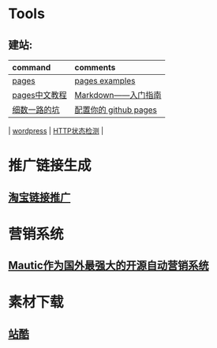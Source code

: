 # Tools
## 建站:

| command | comments |
| :- | :- | 
| [pages](https://pages.github.com/) | [pages examples](https://github.com/collections/github-pages-examples) |
| [pages中文教程](https://cloud.tencent.com/developer/news/164371) | [Markdown——入门指南](https://www.jianshu.com/p/1e402922ee32/) |
| [细数一路的坑](https://www.cnblogs.com/jackyroc/p/7681938.html) | [配置你的 github pages](https://github.com/hoperyy/blog/issues/10) |

| [wordpress](https://wordpress.org/) | [HTTP状态检测](https://www.dute.org/httpstatus) |



# 推广链接生成

## [淘宝链接推广](https://pub.alimama.com/myunion.htm?spm=a219t.7473494.1998155389.3.ZK4y4E#!/promo/self/items)

# 营销系统

## [Mautic作为国外最强大的开源自动营销系统](https://zhuanlan.zhihu.com/p/99313282)


# 素材下载

## [站酷](https://www.zcool.com.cn/)
